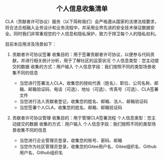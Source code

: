 ## <center>个人信息收集清单</center>

CLA（贡献者许可协议）服务（以下简称我们）会严格遵从国家的法律法规要求，将合法合规融入业务设计和业务流程中，并采用业界先进的安全技术保证数据安全。同时我们非常重视您的个人信息和隐私保护，致力于捍卫每个人的隐私权利。

目前本应用涉及场景如下：

1. 贡献者许可协议签署
收集目的：用于签署贡献者许可协议，以便参与代码贡献，并进行相关统计分析，用于了解社区的运营状况
个人信息类型：您主动提交的数据
收集的方式：用户输入
个人信息字段：我们按照不同的类型场景收集不同的信息
    - 当您进行签署法人CLA，收集您的授权代表（姓名）、职位、公司名称、邮箱、邮箱验证码、电话（可选）、地址（可选）、传真号（可选）、CLA签署文件
    - 当您进行法人贡献者登记，收集您的姓名、邮箱、法人、邮箱验证码
    - 当您签署个人CLA，收集您的姓名、邮箱、邮箱验证码

2. 贡献者许可协议管理
收集目的：用于管理CLA签署流程
个人信息类型：您主动提交的数据
收集的方式：用户输入
个人信息字段：我们按照不同的类型场景收集不同的信息
    - 当您进行企业管理员登录，收集您的账号、密码、邮箱
    - 当您作为社区管理员登录，收集您的Gitee用户名、Gitee组织名、Github用户名、Github组织名